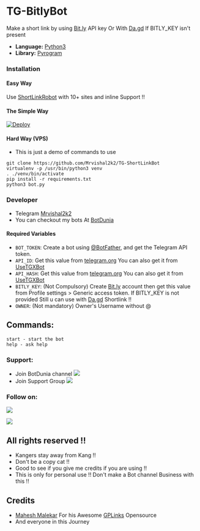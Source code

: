 # TG-BitlyBot
Make a short link by using [Bit.ly](https://bit.ly/) API key Or With [Da.gd](https://da.gd) If BITLY_KEY isn't present

* **Language:** [Python3](https://www.python.org)
* **Library:** [Pyrogram](https://docs.pyrogram.org)

### Installation

#### Easy Way 
Use [ShortLinkRobot](https://t.me/URLShortenRobot) with 10+ sites and inline Support !!

#### The Simple Way
[![Deploy](https://www.herokucdn.com/deploy/button.svg)](https://heroku.com/deploy?template=https://github.com/atikjaz/TG-ShortLinkBot)</br>

#### Hard Way (VPS)
* This is just a demo of commands to use
```
git clone https://github.com/Mrvishal2k2/TG-ShortLinkBot
virtualenv -p /usr/bin/python3 venv
. ./venv/bin/activate
pip install -r requirements.txt
python3 bot.py
```

### Developer 
* Telegram [Mrvishal2k2](https://t.me/Mrvishal_2k2) 
* You can checkout my bots At [BotDunia](https://t.me/BotDunia)
 

#### Required Variables

* `BOT_TOKEN`: Create a bot using [@BotFather](https://telegram.dog/BotFather), and get the Telegram API token.
* `API_ID`: Get this value from [telegram.org](https://my.telegram.org/apps)
 You can also get it from [UseTGXBot](https://t.me/UseTGXBot)
* `API_HASH`: Get this value from [telegram.org](https://my.telegram.org/apps)
 You can also get it from [UseTGXBot](https://t.me/UseTGXBot)
* `BITLY_KEY`: (Not Compulsory) Create [Bit.ly](https://bitly.com/a/sign_in) account then get this value from Profile settings > Generic access token.
 If BITLY_KEY is not provided Still u can use with [Da.gd](https://da.gd) Shortlink !!
* `OWNER`: (Not mandatory) Owner's Username without @

## Commands:
```
start - start the bot
help - ask help 
```

### Support:
* Join BotDunia channel
<a href="https://t.me/BotDunia"><img src="https://img.shields.io/badge/Telegram-2CA5E0?style=for-the-badge&logo=telegram&logoColor=white"></a>
* Join Support Group
<a href="https://t.me/BotDuniaSupport"><img src="https://img.shields.io/badge/Telegram-Join%20Telegram%20Group-blue.svg?logo=telegram"></a>

### Follow on:
<p align="left">
<a href="https://github.com/Mrvishal2k2"><img src="https://img.shields.io/badge/GitHub-Follow%20on%20GitHub-inactive.svg?logo=github"></a>
</p>
<p align="left">
<a href="https://twitter.com/Mrvishal2k2"><img src="https://img.shields.io/badge/Twitter-Follow%20on%20Twitter-informational.svg?logo=twitter"></a>
</p>

## All rights reserved !!
* Kangers stay away from Kang !!
* Don't be a copy cat !!
* Good to see if you give me credits if you are using !!
* This is only for personal use !! Don't make a Bot channel Business with this !!

## Credits 
* [Mahesh Malekar](https://github.com/Mahesh0253) For his Awesome [GPLinks](https://github.com/Mahesh0253/GPlink-bot)  Opensource
* And everyone in this Journey 
